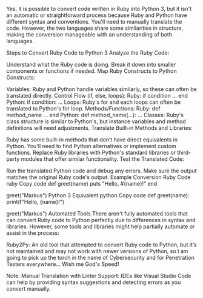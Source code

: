 Yes, it is possible to convert code written in Ruby into Python 3, but it isn't an automatic or straightforward process because Ruby and Python have different syntax and conventions. You'll need to manually translate the code. However, the two languages share some similarities in structure, making the conversion manageable with an understanding of both languages.

Steps to Convert Ruby Code to Python 3
Analyze the Ruby Code:

Understand what the Ruby code is doing. Break it down into smaller components or functions if needed.
Map Ruby Constructs to Python Constructs:

Variables: Ruby and Python handle variables similarly, so these can often be translated directly.
Control Flow (if, else, loops):
Ruby: if condition ... end
Python: if condition: ...
Loops: Ruby's for and each loops can often be translated to Python's for loop.
Methods/Functions:
Ruby: def method_name ... end
Python: def method_name(...): ...
Classes: Ruby's class structure is similar to Python's, but instance variables and method definitions will need adjustments.
Translate Built-in Methods and Libraries:

Ruby has some built-in methods that don’t have direct equivalents in Python. You'll need to find Python alternatives or implement custom functions.
Replace Ruby libraries with Python's standard libraries or third-party modules that offer similar functionality.
Test the Translated Code:

Run the translated Python code and debug any errors. Make sure the output matches the original Ruby code's output.
Example Conversion
Ruby Code
ruby
Copy code
def greet(name)
  puts "Hello, #{name}!"
end

greet("Markus")
Python 3 Equivalent
python
Copy code
def greet(name):
    print(f"Hello, {name}!")

greet("Markus")
Automated Tools
There aren't fully automated tools that can convert Ruby code to Python perfectly due to differences in syntax and libraries. However, some tools and libraries might help partially automate or assist in the process:

Ruby2Py: An old tool that attempted to convert Ruby code to Python, but it’s not maintained and may not work with newer versions of Python, so I am going to pick up the torch in the name of Cybersecurity and for Penetration Testers everywhere... Wish me God's Speed!

Note:
Manual Translation with Linter Support: IDEs like Visual Studio Code can help by providing syntax suggestions and detecting errors as you convert manually.
